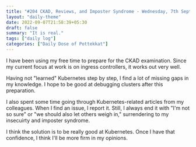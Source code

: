 ```yaml
---
title: "#204 CKAD, Reviews, and Imposter Syndrome - Wednesday, 7th September 2022"
layout: "daily-theme"
date: 2022-09-07T21:58:39+05:30
draft: false
summary: "It is real."
tags: ["daily log"]
categories: ["Daily Dose of Pottekkat"]
---
```


I have been using my free time to prepare for the CKAD examination. Since my current focus at work is on ingress controllers, it works out very well.

Having not "learned" Kubernetes step by step, I find a lot of missing gaps in my knowledge. I hope to be good at debugging clusters after this preparation.

I also spent some time going through Kubernetes-related articles from my colleagues. When I find an issue, I report it. Still, I always end it with "I'm not so sure" or "we should also let others weigh in," surrendering to my insecuirty and imposter syndrome.

I think the solution is to be really good at Kubernetes. Once I have that confidence, I think I'll be more firm in my opinions.
